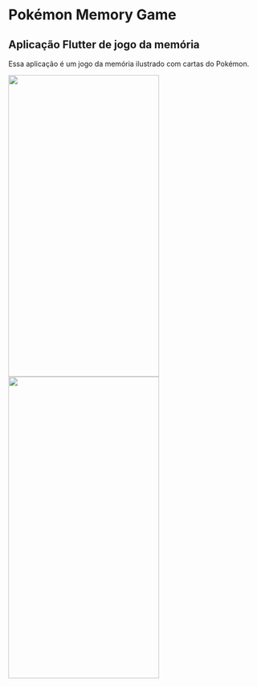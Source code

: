 # Pokémon Memory Game

## Aplicação Flutter de jogo da memória

Essa aplicação é um jogo da memória ilustrado com cartas do Pokémon.

<img src="https://user-images.githubusercontent.com/100291684/162500440-0b013931-dc8e-478d-92ba-cfe37e71dc0f.jpeg" width="300" height="600" /> <img src="https://user-images.githubusercontent.com/100291684/162500447-509df013-fc85-46b3-a9de-8115cf269f1b.jpeg" width="300" height="600" /> 
